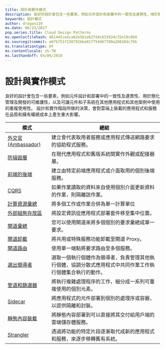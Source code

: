 ```yaml
---
title: 設計與實作模式
description: 良好的設計會包含一些要素，例如元件設計和部署中的一致性及連貫性、用於簡化管理及開發的可維護性，以及可讓元件和子系統在其他應用程式和其他案例中使用的重複使用性。 設計和實作階段所做的決策，會對雲端上裝載的應用程式和服務在品質和擁有權總成本上產生重大影響。
keywords: 設計模式
author: dragon119
ms.date: 06/23/2017
pnp.series.title: Cloud Design Patterns
ms.openlocfilehash: 861445ceeca62e5b1e62fd4cb33924c35e10c0b0
ms.sourcegitcommit: e67b751f230792bba917754d67789a20810dc76b
ms.translationtype: HT
ms.contentlocale: zh-TW
ms.lasthandoff: 04/06/2018
---
```

# <a name="design-and-implementation-patterns"></a>設計與實作模式

良好的設計會包含一些要素，例如元件設計和部署中的一致性及連貫性、用於簡化管理及開發的可維護性，以及可讓元件和子系統在其他應用程式和其他案例中使用的重複使用性。 設計和實作階段所做的決策，會對雲端上裝載的應用程式和服務在品質和擁有權總成本上產生重大影響。


|                                模式                                 |                                                                                                      總結                                                                                                       |
|------------------------------------------------------------------------|--------------------------------------------------------------------------------------------------------------------------------------------------------------------------------------------------------------------|
|                     [外交官 (Ambassador)](../ambassador.md)                     |                                                         建立會代表取用者服務或應用程式傳送網路要求的協助程式服務。                                                          |
|          [防損毀層](../anti-corruption-layer.md)          |                                                               在現代應用程式和舊版系統間實作外觀或配接器層。                                                                |
|         [前端的後端](../backends-for-frontends.md)         |                                                          建立由特定前端應用程式或介面取用的個別後端服務。                                                          |
|                           [CQRS](../cqrs.md)                           |                                                         如果作業讀取的資料來自使用個別介面更新資料的作業，則隔離該作業。                                                         |
| [計算資源彙總](../compute-resource-consolidation.md) |                                                                     將多個工作或作業合併為單一計算單位                                                                      |
|   [外部組態存放區](../external-configuration-store.md)   |                                                        將設定資訊從應用程式部署套件移至集中位置。                                                         |
|            [閘道彙總](../gateway-aggregation.md)            |                                                                   您可以使用閘道來將多個個別的要求彙總成單一要求。                                                                   |
|             [閘道卸載](../gateway-offloading.md)             |                                                                      將共用或特殊服務功能卸載至閘道 Proxy。                                                                       |
|                [閘道路由](../gateway-routing.md)                |                                                                            使用單一端點將要求路由至多個服務。                                                                            |
|                [選出領導者](../leader-election.md)                | 選取一個執行個體作為領導者，負責管理其他執行個體，協調分散式應用程式中共同作業工作執行個體集合執行的動作。 |
|              [管道和篩選器](../pipes-and-filters.md)              |                                                     將執行複雜處理程序的工作，細分成一系列可重複使用的個別元素。                                                      |
|                        [Sidecar](../sidecar.md)                        |                                                  將應用程式的元件部署到個別的處理序或容器，以提供隔離和封裝。                                                  |
|         [靜態內容裝載](../static-content-hosting.md)         |                                                        將靜態內容部署到可以直接將其交付給用戶端的雲端儲存體服務。                                                        |
|                      [Strangler](../strangler.md)                      |                                         透過將功能的特定片段逐漸取代成新的應用程式和服務，來逐步移轉舊有系統。                                          |


